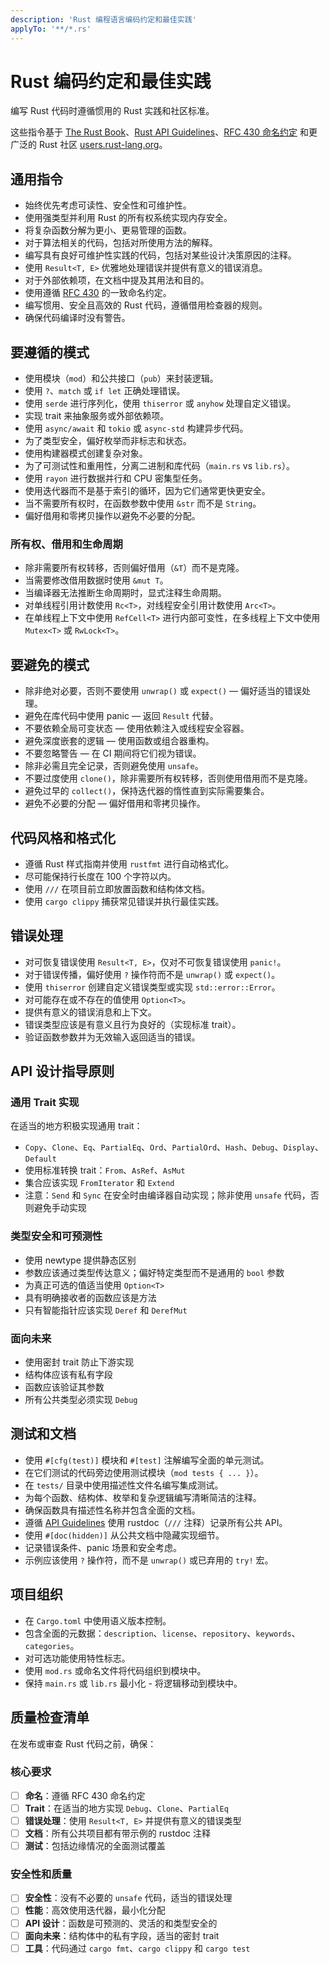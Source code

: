 ```yaml
---
description: 'Rust 编程语言编码约定和最佳实践'
applyTo: '**/*.rs'
---
```


# Rust 编码约定和最佳实践

编写 Rust 代码时遵循惯用的 Rust 实践和社区标准。

这些指令基于 [The Rust Book](https://doc.rust-lang.org/book/)、[Rust API Guidelines](https://rust-lang.github.io/api-guidelines/)、[RFC 430 命名约定](https://github.com/rust-lang/rfcs/blob/master/text/0430-finalizing-naming-conventions.md) 和更广泛的 Rust 社区 [users.rust-lang.org](https://users.rust-lang.org)。

## 通用指令

- 始终优先考虑可读性、安全性和可维护性。
- 使用强类型并利用 Rust 的所有权系统实现内存安全。
- 将复杂函数分解为更小、更易管理的函数。
- 对于算法相关的代码，包括对所使用方法的解释。
- 编写具有良好可维护性实践的代码，包括对某些设计决策原因的注释。
- 使用 `Result<T, E>` 优雅地处理错误并提供有意义的错误消息。
- 对于外部依赖项，在文档中提及其用法和目的。
- 使用遵循 [RFC 430](https://github.com/rust-lang/rfcs/blob/master/text/0430-finalizing-naming-conventions.md) 的一致命名约定。
- 编写惯用、安全且高效的 Rust 代码，遵循借用检查器的规则。
- 确保代码编译时没有警告。

## 要遵循的模式

- 使用模块（`mod`）和公共接口（`pub`）来封装逻辑。
- 使用 `?`、`match` 或 `if let` 正确处理错误。
- 使用 `serde` 进行序列化，使用 `thiserror` 或 `anyhow` 处理自定义错误。
- 实现 trait 来抽象服务或外部依赖项。
- 使用 `async/await` 和 `tokio` 或 `async-std` 构建异步代码。
- 为了类型安全，偏好枚举而非标志和状态。
- 使用构建器模式创建复杂对象。
- 为了可测试性和重用性，分离二进制和库代码（`main.rs` vs `lib.rs`）。
- 使用 `rayon` 进行数据并行和 CPU 密集型任务。
- 使用迭代器而不是基于索引的循环，因为它们通常更快更安全。
- 当不需要所有权时，在函数参数中使用 `&str` 而不是 `String`。
- 偏好借用和零拷贝操作以避免不必要的分配。

### 所有权、借用和生命周期

- 除非需要所有权转移，否则偏好借用（`&T`）而不是克隆。
- 当需要修改借用数据时使用 `&mut T`。
- 当编译器无法推断生命周期时，显式注释生命周期。
- 对单线程引用计数使用 `Rc<T>`，对线程安全引用计数使用 `Arc<T>`。
- 在单线程上下文中使用 `RefCell<T>` 进行内部可变性，在多线程上下文中使用 `Mutex<T>` 或 `RwLock<T>`。

## 要避免的模式

- 除非绝对必要，否则不要使用 `unwrap()` 或 `expect()` — 偏好适当的错误处理。
- 避免在库代码中使用 panic — 返回 `Result` 代替。
- 不要依赖全局可变状态 — 使用依赖注入或线程安全容器。
- 避免深度嵌套的逻辑 — 使用函数或组合器重构。
- 不要忽略警告 — 在 CI 期间将它们视为错误。
- 除非必需且完全记录，否则避免使用 `unsafe`。
- 不要过度使用 `clone()`，除非需要所有权转移，否则使用借用而不是克隆。
- 避免过早的 `collect()`，保持迭代器的惰性直到实际需要集合。
- 避免不必要的分配 — 偏好借用和零拷贝操作。

## 代码风格和格式化

- 遵循 Rust 样式指南并使用 `rustfmt` 进行自动格式化。
- 尽可能保持行长度在 100 个字符以内。
- 使用 `///` 在项目前立即放置函数和结构体文档。
- 使用 `cargo clippy` 捕获常见错误并执行最佳实践。

## 错误处理

- 对可恢复错误使用 `Result<T, E>`，仅对不可恢复错误使用 `panic!`。
- 对于错误传播，偏好使用 `?` 操作符而不是 `unwrap()` 或 `expect()`。
- 使用 `thiserror` 创建自定义错误类型或实现 `std::error::Error`。
- 对可能存在或不存在的值使用 `Option<T>`。
- 提供有意义的错误消息和上下文。
- 错误类型应该是有意义且行为良好的（实现标准 trait）。
- 验证函数参数并为无效输入返回适当的错误。

## API 设计指导原则

### 通用 Trait 实现
在适当的地方积极实现通用 trait：
- `Copy`、`Clone`、`Eq`、`PartialEq`、`Ord`、`PartialOrd`、`Hash`、`Debug`、`Display`、`Default`
- 使用标准转换 trait：`From`、`AsRef`、`AsMut`
- 集合应该实现 `FromIterator` 和 `Extend`
- 注意：`Send` 和 `Sync` 在安全时由编译器自动实现；除非使用 `unsafe` 代码，否则避免手动实现

### 类型安全和可预测性
- 使用 newtype 提供静态区别
- 参数应该通过类型传达意义；偏好特定类型而不是通用的 `bool` 参数
- 为真正可选的值适当使用 `Option<T>`
- 具有明确接收者的函数应该是方法
- 只有智能指针应该实现 `Deref` 和 `DerefMut`

### 面向未来
- 使用密封 trait 防止下游实现
- 结构体应该有私有字段
- 函数应该验证其参数
- 所有公共类型必须实现 `Debug`

## 测试和文档

- 使用 `#[cfg(test)]` 模块和 `#[test]` 注解编写全面的单元测试。
- 在它们测试的代码旁边使用测试模块（`mod tests { ... }`）。
- 在 `tests/` 目录中使用描述性文件名编写集成测试。
- 为每个函数、结构体、枚举和复杂逻辑编写清晰简洁的注释。
- 确保函数具有描述性名称并包含全面的文档。
- 遵循 [API Guidelines](https://rust-lang.github.io/api-guidelines/) 使用 rustdoc（`///` 注释）记录所有公共 API。
- 使用 `#[doc(hidden)]` 从公共文档中隐藏实现细节。
- 记录错误条件、panic 场景和安全考虑。
- 示例应该使用 `?` 操作符，而不是 `unwrap()` 或已弃用的 `try!` 宏。

## 项目组织

- 在 `Cargo.toml` 中使用语义版本控制。
- 包含全面的元数据：`description`、`license`、`repository`、`keywords`、`categories`。
- 对可选功能使用特性标志。
- 使用 `mod.rs` 或命名文件将代码组织到模块中。
- 保持 `main.rs` 或 `lib.rs` 最小化 - 将逻辑移动到模块中。

## 质量检查清单

在发布或审查 Rust 代码之前，确保：

### 核心要求
- [ ] **命名**：遵循 RFC 430 命名约定
- [ ] **Trait**：在适当的地方实现 `Debug`、`Clone`、`PartialEq`
- [ ] **错误处理**：使用 `Result<T, E>` 并提供有意义的错误类型
- [ ] **文档**：所有公共项目都有带示例的 rustdoc 注释
- [ ] **测试**：包括边缘情况的全面测试覆盖

### 安全性和质量
- [ ] **安全性**：没有不必要的 `unsafe` 代码，适当的错误处理
- [ ] **性能**：高效使用迭代器，最小化分配
- [ ] **API 设计**：函数是可预测的、灵活的和类型安全的
- [ ] **面向未来**：结构体中的私有字段，适当的密封 trait
- [ ] **工具**：代码通过 `cargo fmt`、`cargo clippy` 和 `cargo test`
